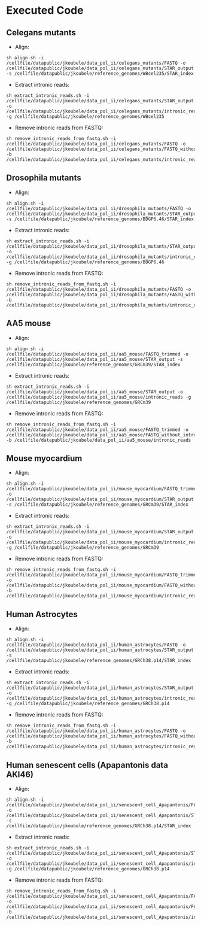 # Executed Code

## Celegans mutants

* Align:

```commandline
sh align.sh -i /cellfile/datapublic/jkoubele/data_pol_ii/celegans_mutants/FASTQ -o /cellfile/datapublic/jkoubele/data_pol_ii/celegans_mutants/STAR_output -s /cellfile/datapublic/jkoubele/reference_genomes/WBcel235/STAR_index
```

* Extract intronic reads:

```commandline
sh extract_intronic_reads.sh -i /cellfile/datapublic/jkoubele/data_pol_ii/celegans_mutants/STAR_output -o /cellfile/datapublic/jkoubele/data_pol_ii/celegans_mutants/intronic_reads -g /cellfile/datapublic/jkoubele/reference_genomes/WBcel235
```

* Remove intronic reads from FASTQ:

```commandline
sh remove_intronic_reads_from_fastq.sh -i /cellfile/datapublic/jkoubele/data_pol_ii/celegans_mutants/FASTQ -o /cellfile/datapublic/jkoubele/data_pol_ii/celegans_mutants/FASTQ_without_intronic_reads -b /cellfile/datapublic/jkoubele/data_pol_ii/celegans_mutants/intronic_reads
```

## Drosophila mutants

* Align:

```commandline
sh align.sh -i /cellfile/datapublic/jkoubele/data_pol_ii/drosophila_mutants/FASTQ -o /cellfile/datapublic/jkoubele/data_pol_ii/drosophila_mutants/STAR_output -s /cellfile/datapublic/jkoubele/reference_genomes/BDGP6.46/STAR_index
```

* Extract intronic reads:

```commandline
sh extract_intronic_reads.sh -i /cellfile/datapublic/jkoubele/data_pol_ii/drosophila_mutants/STAR_output -o /cellfile/datapublic/jkoubele/data_pol_ii/drosophila_mutants/intronic_reads -g /cellfile/datapublic/jkoubele/reference_genomes/BDGP6.46
```

* Remove intronic reads from FASTQ:

```commandline
sh remove_intronic_reads_from_fastq.sh -i /cellfile/datapublic/jkoubele/data_pol_ii/drosophila_mutants/FASTQ -o /cellfile/datapublic/jkoubele/data_pol_ii/drosophila_mutants/FASTQ_without_intronic_reads -b /cellfile/datapublic/jkoubele/data_pol_ii/drosophila_mutants/intronic_reads
```

## AA5 mouse

* Align:
```commandline
sh align.sh -i /cellfile/datapublic/jkoubele/data_pol_ii/aa5_mouse/FASTQ_trimmed -o /cellfile/datapublic/jkoubele/data_pol_ii/aa5_mouse/STAR_output -s /cellfile/datapublic/jkoubele/reference_genomes/GRCm39/STAR_index
```

* Extract intronic reads:

```commandline
sh extract_intronic_reads.sh -i /cellfile/datapublic/jkoubele/data_pol_ii/aa5_mouse/STAR_output -o /cellfile/datapublic/jkoubele/data_pol_ii/aa5_mouse/intronic_reads -g /cellfile/datapublic/jkoubele/reference_genomes/GRCm39
```

* Remove intronic reads from FASTQ:
```commandline
sh remove_intronic_reads_from_fastq.sh -i /cellfile/datapublic/jkoubele/data_pol_ii/aa5_mouse/FASTQ_trimmed -o /cellfile/datapublic/jkoubele/data_pol_ii/aa5_mouse/FASTQ_without_intronic_reads -b /cellfile/datapublic/jkoubele/data_pol_ii/aa5_mouse/intronic_reads
```

## Mouse myocardium

* Align:
```commandline
sh align.sh -i /cellfile/datapublic/jkoubele/data_pol_ii/mouse_myocardium/FASTQ_trimmed -o /cellfile/datapublic/jkoubele/data_pol_ii/mouse_myocardium/STAR_output -s /cellfile/datapublic/jkoubele/reference_genomes/GRCm39/STAR_index
```

* Extract intronic reads:
```commandline
sh extract_intronic_reads.sh -i /cellfile/datapublic/jkoubele/data_pol_ii/mouse_myocardium/STAR_output -o /cellfile/datapublic/jkoubele/data_pol_ii/mouse_myocardium/intronic_reads -g /cellfile/datapublic/jkoubele/reference_genomes/GRCm39
```

* Remove intronic reads from FASTQ:
```commandline
sh remove_intronic_reads_from_fastq.sh -i /cellfile/datapublic/jkoubele/data_pol_ii/mouse_myocardium/FASTQ_trimmed -o /cellfile/datapublic/jkoubele/data_pol_ii/mouse_myocardium/FASTQ_without_intronic_reads -b /cellfile/datapublic/jkoubele/data_pol_ii/mouse_myocardium/intronic_reads
```

## Human Astrocytes

* Align:
```commandline
sh align.sh -i /cellfile/datapublic/jkoubele/data_pol_ii/human_astrocytes/FASTQ -o /cellfile/datapublic/jkoubele/data_pol_ii/human_astrocytes/STAR_output -s /cellfile/datapublic/jkoubele/reference_genomes/GRCh38.p14/STAR_index
```

* Extract intronic reads:
```commandline
sh extract_intronic_reads.sh -i /cellfile/datapublic/jkoubele/data_pol_ii/human_astrocytes/STAR_output -o /cellfile/datapublic/jkoubele/data_pol_ii/human_astrocytes/intronic_reads -g /cellfile/datapublic/jkoubele/reference_genomes/GRCh38.p14
```

* Remove intronic reads from FASTQ:
```commandline
sh remove_intronic_reads_from_fastq.sh -i /cellfile/datapublic/jkoubele/data_pol_ii/human_astrocytes/FASTQ -o /cellfile/datapublic/jkoubele/data_pol_ii/human_astrocytes/FASTQ_without_intronic_reads -b /cellfile/datapublic/jkoubele/data_pol_ii/human_astrocytes/intronic_reads
```

## Human senescent cells (Apapantonis data AKI46)

* Align:

```commandline
sh align.sh -i /cellfile/datapublic/jkoubele/data_pol_ii/senescent_cell_Apapantonis/FASTQ -o /cellfile/datapublic/jkoubele/data_pol_ii/senescent_cell_Apapantonis/STAR_output -s /cellfile/datapublic/jkoubele/reference_genomes/GRCh38.p14/STAR_index
```

* Extract intronic reads:

```commandline
sh extract_intronic_reads.sh -i /cellfile/datapublic/jkoubele/data_pol_ii/senescent_cell_Apapantonis/STAR_output -o /cellfile/datapublic/jkoubele/data_pol_ii/senescent_cell_Apapantonis/intronic_reads -g /cellfile/datapublic/jkoubele/reference_genomes/GRCh38.p14
```

* Remove intronic reads from FASTQ:

```commandline
sh remove_intronic_reads_from_fastq.sh -i /cellfile/datapublic/jkoubele/data_pol_ii/senescent_cell_Apapantonis/FASTQ -o /cellfile/datapublic/jkoubele/data_pol_ii/senescent_cell_Apapantonis/FASTQ_without_intronic_reads -b /cellfile/datapublic/jkoubele/data_pol_ii/senescent_cell_Apapantonis/intronic_reads
```